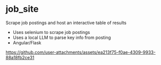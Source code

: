 # job_site
Scrape job postings and host an interactive table of results

- Uses selenium to scrape job postings
- Uses a local LLM to parse key info from posting
- Angular/Flask

https://github.com/user-attachments/assets/ea213f75-f0ae-4309-9933-88a18fb2ce31





